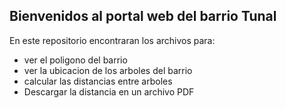 ## Bienvenidos al portal web del barrio Tunal

En este repositorio encontraran los archivos para:

* ver el poligono del barrio
* ver la ubicacion de los arboles del barrio
* calcular las distancias entre arboles
* Descargar la distancia en un archivo PDF

